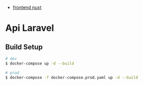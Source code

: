 - [frontend nuxt](https://github.com/belouso4K/frontend-dev)

# Api Laravel

## Build Setup

```bash
# dev
$ docker-compose up -d --build

# prod
$ docker-compose -f docker-compose.prod.yaml up -d --build
```



